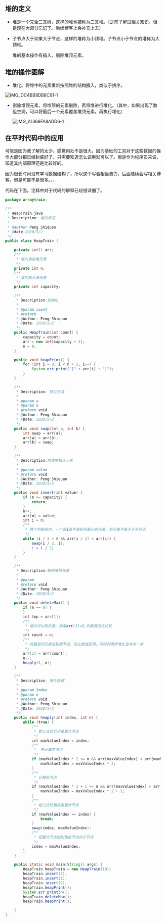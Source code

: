 ## 堆的定义

* 堆是一个完全二叉树，这样的堆也被称为二叉堆。（之前了解过相关知识，但是现在大部分忘记了。后续博客上会补充上去）

* 子节点大于如果大于节点，这样的堆称为小顶堆。子节点小于节点的堆称为大顶堆。

  堆的基本操作有插入、删除堆顶元素。

## 堆的操作图解

* 堆化。将堆中的元素重新按照堆的结构插入，类似于排序。

![IMG_DC4BB8DB8C61-1](https://1162210866.oss-cn-beijing.aliyuncs.com/uPic/IMG_DC4BB8DB8C61-1.jpeg)

* 删除堆顶元素。将堆顶的元素删除，再将堆进行堆化。（其中，如果出现了数组空洞，可以将最后一个元素覆盖堆顶元素，再执行堆化）

  ![IMG_A1368FA8ADD6-1](https://1162210866.oss-cn-beijing.aliyuncs.com/uPic/IMG_A1368FA8ADD6-1.jpeg)

## 在平时代码中的应用

可能是因为我了解的太少，感觉用处不是很大，因为基础的工具对于这些数据的操作大部分都已经封装好了，只需要知道怎么调用就可以了。但是作为程序员来说，知道其内部原理还是比较好的。

因为很长时间没有学习数据结构了，所以这个写着相当费力，后面陆续会写相关博客，但是可能不是很多。。。

代码在下面。注释中对于代码的解释已经很详细了。

~~~java
package arraytrain;

/**
 * HeapTrain.java
 * Description: 堆的练习
 *
 * @author Peng Shiquan
 * @date 2020/5/2
 */
public class HeapTrain {

    private int[] arr;
    /**
     * 堆内当前堆元素
     */
    private int n;
    /**
     * 堆内最大堆元素
     */
    private int capacity;

    /**
     * Description:初始化
     *
     * @param count
     * @return
     * @Author: Peng Shiquan
     * @Date: 2020/5/2
     */
    public HeapTrain(int count) {
        capacity = count;
        arr = new int[capacity + 1];
        n = 0;
    }

    public void heapPrint() {
        for (int i = 0; i < n + 1; i++) {
            System.err.print("[" + arr[i] + "]");
        }
    }

    /**
     * Description: 换位方法
     *
     * @param a
     * @param b
     * @return void
     * @Author: Peng Shiquan
     * @Date: 2020/5/2
     */
    public void swap(int a, int b) {
        int swap = arr[a];
        arr[a] = arr[b];
        arr[b] = swap;
    }

    /**
     * Description:向堆中插入元素
     *
     * @param value
     * @return void
     * @Author: Peng Shiquan
     * @Date: 2020/5/2
     */
    public void insert(int value) {
        if (n >= capacity) {
            return;
        }
        n++;
        arr[n] = value;
        int i = n;
        /**
         * 两个判断条件，一个是i是不是标号最小的元素、节点是不是大于子节点
         */
        while (i / 2 > 0 && arr[i / 2] < arr[i]) {
            swap(i / 2, i);
            i = i / 2;
        }
    }

    /**
     * Description:删除堆顶元素
     *
     * @param
     * @return void
     * @Author: Peng Shiquan
     * @Date: 2020/5/2
     */
    public void deleteMax() {
        if (n == 0) {
        }
        int tmp = arr[1];
        /**
         * 堆内可以放负数，如果arr[1]=0,负数就没法比较
         */
        int count = n;
        /**
         * 将最后的元素放到跟节点，防止数组空洞。同时将两步堆化合并为一步
         */
        arr[1] = arr[count];
        n--;
        heaply(1, n);
    }

    /**
     * Description: 堆化处理
     *
     * @param index
     * @param n
     * @return void
     * @Author: Peng Shiquan
     * @Date: 2020/5/2
     */
    public void heaply(int index, int n) {
        while (true) {
            /**
             * 默认当前节点是最大节点
             */
            int maxValueIndex = index;
            /**
             *  先计算左节点
             */
            if (maxValueIndex * 2 <= n && arr[maxValueIndex] < arr[maxValueIndex * 2]) {
                maxValueIndex = maxValueIndex * 2;
            }
            /**
             * 计算右节点
             */
            if (maxValueIndex * 2 + 1 <= n && arr[maxValueIndex] < arr[maxValueIndex * 2 + 1]) {
                maxValueIndex = maxValueIndex * 2 + 1;
            }
            /**
             * 经过比较确实是最大节点
             */
            if (maxValueIndex == index) {
                break;
            }
            swap(index, maxValueIndex);
            /**
             * 把最大节点给到当前节点的子节点
             */
            index = maxValueIndex;
        }
    }

    public static void main(String[] args) {
        HeapTrain heapTrain = new HeapTrain(10);
        heapTrain.insert(3);
        heapTrain.insert(1);
        heapTrain.insert(9);
        heapTrain.heapPrint();
        System.err.println();
        heapTrain.deleteMax();
        heapTrain.heapPrint();

    }
}
~~~

